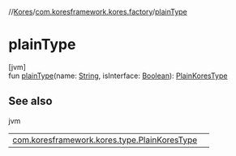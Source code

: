 //[Kores](../../index.md)/[com.koresframework.kores.factory](index.md)/[plainType](plain-type.md)

# plainType

[jvm]\
fun [plainType](plain-type.md)(name: [String](https://kotlinlang.org/api/latest/jvm/stdlib/kotlin/-string/index.html), isInterface: [Boolean](https://kotlinlang.org/api/latest/jvm/stdlib/kotlin/-boolean/index.html)): [PlainKoresType](../com.koresframework.kores.type/-plain-kores-type/index.md)

## See also

jvm

| | |
|---|---|
| [com.koresframework.kores.type.PlainKoresType](../com.koresframework.kores.type/-plain-kores-type/index.md) |  |
